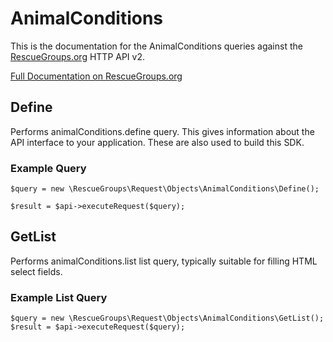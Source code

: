 # AnimalConditions

This is the documentation for the AnimalConditions queries against the [RescueGroups.org](https://www.rescuegroups.org/) HTTP API v2.

[Full Documentation on RescueGroups.org](https://userguide.rescuegroups.org/display/APIDG/Object+definitions#Objectdefinitions-animalConditions)

## Define






Performs animalConditions.define query. This gives information about the API interface to your application. These are also used to build this SDK.

### Example Query

    $query = new \RescueGroups\Request\Objects\AnimalConditions\Define();

    $result = $api->executeRequest($query);


## GetList


Performs animalConditions.list list query, typically suitable for filling HTML select fields.

### Example List Query

    $query = new \RescueGroups\Request\Objects\AnimalConditions\GetList();
    $result = $api->executeRequest($query);






